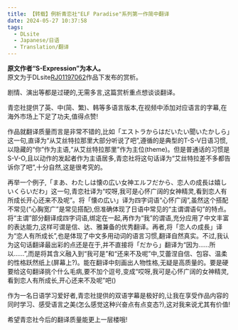```yaml
---
title: 【转载】例析青恋社"ELF Paradise"系列第一作简中翻译
date: 2024-05-27 10:37:58
tags:
  - DLsite
  - Japanese/日语
  - Translation/翻译
---
```


**原文作者“S-Expression”为本人。**  
原文为于DLsite[RJ01197062](https://www.dlsite.com/maniax/work/=/product_id/RJ01197062.html)作品下发布的赏析。

剧情、演出等都是过硬的,无需多言,这篇赏析重点想谈谈翻译。

<!-- more -->

青恋社提供了英、中(简、繁)、韩等多语言版本,在视频中添加对应语言的字幕,在海外市场上下足了功夫,值得点赞!

作品就翻译质量而言是非常不错的,比如「エストラからはだいたい聞いたかしら」这一句,直译为“从艾丝特拉那里大部分听说了吧”,遵循的是典型的T-S-V日语习惯,以隐藏的“你”作为主语,“从艾丝特拉那里”作为主位(theme)。但是普通话的习惯是S-V-O,且以动作的发起者作为主语居多,青恋社将这句话译为“艾丝特拉差不多都告诉你了吧”,十分自然,这是很考究的。

再举一个例子,「まあ、わたしは懐の広い女神エルフだから、恋人の成長は嬉しいくらいだわ」这一句,青恋社译为“哎呀,我可是心怀广阔的女神精灵,看到恋人有所成长开心还来不及呢”。将「懐の広い」译为四字词语“心怀广阔”,虽然这个搭配不常见(“心胸宽广”是常见搭配),但准确体现了日语中常见的“主谓谓语句”的特点。将“主谓”部分翻译成四字词语,绑定在一起,再作为“我”的谓语,充分应用了中文丰富的表达能力,这样可谓是信、达、雅兼备的优秀翻译。再者,将「恋人の成長」译为“恋人有所成长”,也是体现了中文多用动词的语言习惯,翻译自然真实。不过,我认为这句话翻译最出彩的点还是在于,并不直接将「だから」翻译为“因为……所以……”,而是将其含义融入到“我可是”和“还来不及呢”中,艾蕾涅自信、包容、温柔的性格跃然纸上(屏幕上?)。能在翻译中刻画出人物性格,无疑是高质量的。要是硬要给这句翻译挑个什么毛病,要不加个逗号,变成“哎呀,我可是心怀广阔的女神精灵,看到恋人有所成长,开心还来不及呢”吧()

作为一名日语学习爱好者,青恋社提供的双语字幕是极好的,让我在享受作品内容的同时学习、感受语言之美(怎么感觉这种兴奋点有点变态?),这对我来说尤其有价值!

希望青恋社今后的翻译质量能更上一层楼哦!
